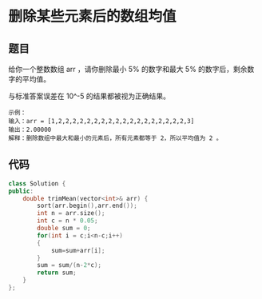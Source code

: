 # 删除某些元素后的数组均值
## 题目
给你一个整数数组 arr ，请你删除最小 5% 的数字和最大 5% 的数字后，剩余数字的平均值。

与标准答案误差在 10^-5 的结果都被视为正确结果。

```
示例：
输入：arr = [1,2,2,2,2,2,2,2,2,2,2,2,2,2,2,2,2,2,2,3]
输出：2.00000
解释：删除数组中最大和最小的元素后，所有元素都等于 2，所以平均值为 2 。
```

## 代码
```cpp
class Solution {
public:
    double trimMean(vector<int>& arr) {
        sort(arr.begin(),arr.end());
        int n = arr.size();
        int c = n * 0.05;
        double sum = 0;
        for(int i = c;i<n-c;i++)
        {
            sum=sum+arr[i];
        }
        sum = sum/(n-2*c);
        return sum;
    }
};
```